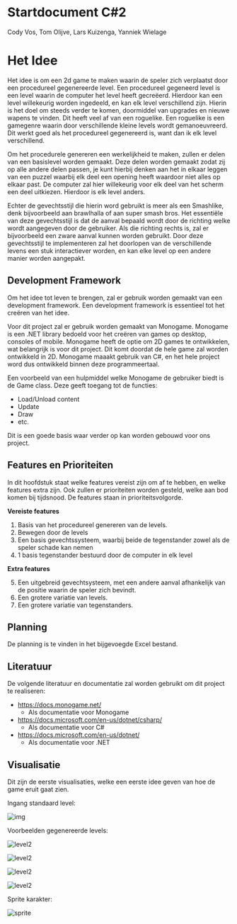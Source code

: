 # **Startdocument C#2**

Cody Vos, Tom Olijve, Lars Kuizenga, Yanniek Wielage

# Het Idee

Het idee is om een 2d game te maken waarin de speler zich verplaatst door een procedureel gegenereerde level. Een procedureel gegeneerd level is een level waarin de computer het level heeft gecreëerd. Hierdoor kan een level willekeurig worden ingedeeld, en kan elk level verschillend zijn. Hierin is het doel om steeds verder te komen, doormiddel van upgrades en nieuwe wapens te vinden. Dit heeft veel af van een roguelike. Een roguelike is een gamegenre waarin door verschillende kleine levels wordt gemanoeuvreerd. Dit werkt goed als het procedureel gegenereerd is, want dan ik elk level verschillend. 

Om het procedurele genereren een werkelijkheid te maken, zullen er delen van een basislevel worden gemaakt. Deze delen worden gemaakt zodat zij op alle andere delen passen, je kunt hierbij denken aan het in elkaar leggen van een puzzel waarbij elk deel een opening heeft waardoor niet alles op elkaar past. De computer zal hier willekeurig voor elk deel van het scherm een deel uitkiezen. Hierdoor is elk level anders.

Echter de gevechtsstijl die hierin word gebruikt is meer als een Smashlike, denk bijvoorbeeld aan brawlhalla of aan super smash bros. Het essentiële van deze gevechtsstijl is dat de aanval bepaald wordt door de richting welke wordt aangegeven door de gebruiker. Als die richting rechts is, zal er bijvoorbeeld een zware aanval kunnen worden gebruikt. Door deze gevechtsstijl te implementeren zal het doorlopen van de verschillende levens een stuk interactiever worden, en kan elke level op een andere manier worden aangepakt. 

## **Development Framework** 

Om het idee tot leven te brengen, zal er gebruik worden gemaakt van een development framework. Een development framework is essentieel tot het creëren van het idee.

Voor dit project zal er gebruik worden gemaakt van Monogame. Monogame is een .NET library bedoeld voor het creëren van games op desktop, consoles of mobile. Monogame heeft de optie om 2D games te ontwikkelen, wat belangrijk is voor dit project. Dit komt doordat de hele game zal worden ontwikkeld in 2D. Monogame maaakt gebruik van C#, en het hele project word dus ontwikkeld binnen deze programmeertaal.

Een voorbeeld van een hulpmiddel welke Monogame de gebruiker biedt is de Game class. Deze geeft toegang tot de functies: 

- Load/Unload content
- Update
- Draw
- etc.

Dit is een goede basis waar verder op kan worden gebouwd voor ons project.

## **Features en Prioriteiten**

In dit hoofdstuk staat welke features vereist zijn om af te hebben, en welke features extra zijn. Ook zullen er prioriteiten worden gesteld, welke aan bod komen bij tijdsnood. De features staan in prioriteitsvolgorde. 

**Vereiste features**

1. Basis van het procedureel genereren van de levels.
2. Bewegen door de levels
3. Een basis gevechtssysteem, waarbij beide de tegenstander zowel als de speler schade kan nemen
4. 1 basis tegenstander bestuurd door de computer in elk level

**Extra features**

5. Een uitgebreid gevechtsysteem, met een andere aanval afhankelijk van de positie waarin de speler zich bevindt.
6. Een grotere variatie van levels.
7. Een grotere variatie van tegenstanders.

## **Planning**

De planning is te vinden in het bijgevoegde Excel bestand.


## **Literatuur**

De volgende literatuur en documentatie zal worden gebruikt om dit project te realiseren: 

- https://docs.monogame.net/
  - Als documentatie voor Monogame
- https://docs.microsoft.com/en-us/dotnet/csharp/
  - Als documentatie voor C#
- https://docs.microsoft.com/en-us/dotnet/
  - Als documentatie voor .NET

## **Visualisatie**

Dit zijn de eerste visualisaties, welke een eerste idee geven van hoe de game eruit gaat zien. 

Ingang standaard level:

![img](cave.png)

Voorbeelden gegenereerde levels: 

![level2](level1.png)

![level2](level2.png)

![level2](level3.png)

![level2](level4.png)

Sprite karakter:

![sprite](sprite.png)